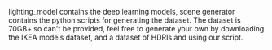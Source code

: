 lighting_model contains the deep learning models, scene generator contains the python scripts for generating the dataset.
The dataset is 70GB+ so can't be provided, feel free to generate your own by downloading the IKEA models dataset, and a dataset of HDRIs and using our script.
